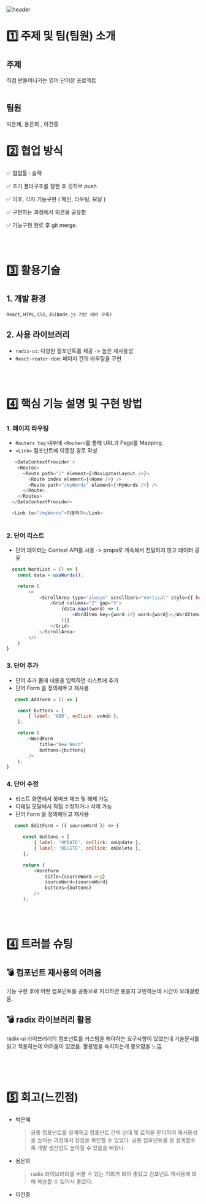 

![header](https://capsule-render.vercel.app/api?type=waving&color=auto&height=300&section=header&text=My%20VOCA%20&fontSize=90)

# 1️⃣ 주제 및 팀(팀원) 소개

## 주제
직접 만들어나가는 영어 단어장 프로젝트 <br><br>


## 팀원
박은혜, 용은희 , 이건중


# 2️⃣ 협업 방식

✅ 협업툴 : 슬랙

✅ 초기 폴더구조를 정한 후 깃허브 push

✅ 이후, 각자 기능구현 ( 메인, 라우팅, 모달 )

✅ 구현하는 과정에서 의견을 공유함

✅ 기능구현 완료 후 git merge.

<br><br>

# 3️⃣ 활용기술

## 1. 개발 환경
`React`, `HTML`, `CSS`, `JS(Node.js 기반 서버 구축)` <br>




## 2. 사용 라이브러리
- `radix-ui`: 다양한 컴포넌트를 제공 -> 높은 재사용성
- `React-router-dom`:  페이지 간의 라우팅을 구현


<br><br>
# 4️⃣ 핵심 기능 설명 및 구현 방법

### 1. 페이지 라우팅
- `Routers tag` 내부에 `<Router>`를 통해 URL과 Page를 Mapping.
- `<Link>` 컴포넌트에 이동할 경로 작성
```javascript
   <DataContextProvider >
    <Routes>
      <Route path="/" element={<NavigatorLayout />}>
        <Route index element={<Home />} />
        <Route path="/myWords" element={<MyWords />} />
      </Route>
    </Routes>
  </DataContextProvider>

  <Link to="/myWords">이동하기</Link>
    
```
### 2. 단어 리스트
- 단어 데이터는 Context API를 사용 -> props로 계속해서 전달하지 않고 데이터 공유
```javascript
  const WordList = () => {
    const data = useWords();

    return (
        <>
            <ScrollArea type="always" scrollbars="vertical" style={{ height: 500 }}>
                <Grid columns="2" gap="5">
                    {data.map((word) => (
                        <WordItem key={word.id} word={word}></WordItem>
                    ))}
                </Grid>
            </ScrollArea>
        </>
    )
}
```
   
### 3. 단어 추가
- 단어 추가 폼에 내용을 입력하면 리스트에 추가 
- 단어 Form 을 정의해두고 재사용
```javascript
   const AddForm = () => {

    const buttons = [
        { label: 'ADD', onClick: onAdd },
    ];

    return (
        <WordForm
            title="New Word"
            buttons={buttons}
        />
    );
}
```

### 4. 단어 수정
- 리스트 화면에서 북마크 체크 및 해제 가능
- 디테일 모달에서 직접 수정하거나 삭제 가능
- 단어 Form 을 정의해두고 재사용
```javascript
   const EditForm = ({ sourceWord }) => {
  
      const buttons = [
          { label: 'UPDATE', onClick: onUpdate },
          { label: 'DELETE', onClick: onDelete },
      ];

      return (
          <WordForm
              title={sourceWord.eng}
              sourceWord={sourceWord}
              buttons={buttons}
          />
      );
```
<br><br>

# 4️⃣ 트러블 슈팅

## 💣 컴포넌트 재사용의 어려움
기능 구현 후에 어떤 컴포넌트를 공통으로 처리하면 좋을지 고민하는데 시간이 오래걸렸음.


## 💣 radix 라이브러리 활용
 radix-ui 라이브러리의 컴포넌트를 커스텀을 해야하는 요구사항이 있었는데 기술문서를 읽고 적용하는데 어려움이 있었음. 활용법을 숙지하는게 중요함을 느낌.

## 

        
<br><br>

# 5️⃣ 회고(느낀점)

* 박은혜
  > 공통 컴포넌트를 설계하고 컴포넌트 간의 상태 및 로직을 분리하여 재사용성을 높이는 과정에서 장점을 확인할 수 있었다. 공통 컴포넌트를 잘 설계할수록 개발 생산성도 높아질 수 있음을 배웠다.

* 용은희
  > radix 라이브러리를 써볼 수 있는 기회가 되어 좋았고 컴포넌트 재사용에 대해 복습할 수 있어서 좋았다.
  
* 이건중
  
  > 
